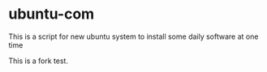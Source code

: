 ubuntu-com
==========

This is a script for new ubuntu system to install some daily software at one time

This is a fork test.
